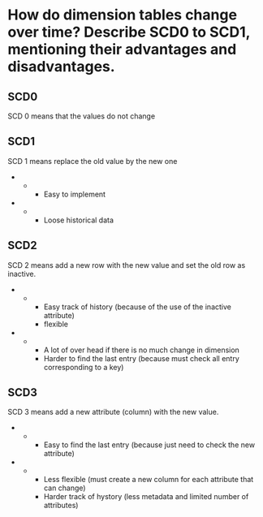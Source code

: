 # How do dimension tables change over time? Describe SCD0 to SCD1, mentioning their advantages and disadvantages.

## SCD0

SCD 0 means that the values do not change

## SCD1

SCD 1 means replace the old value by the new one

- +
	- Easy to implement
- -
	- Loose historical data

## SCD2

SCD 2 means add a new row with the new value and set the old row as inactive.

- +
	- Easy track of history (because of the use of the inactive attribute)
	- flexible
- -
	- A lot of over head if there is no much change in dimension
	- Harder to find the last entry (because must check all entry corresponding to a key)

## SCD3

SCD 3 means add a new attribute (column) with the new value.

- +
	- Easy to find the last entry (because just need to check the new attribute)
- -
	- Less flexible (must create a new column for each attribute that can change)
	- Harder track of hystory (less metadata and limited number of attributes)